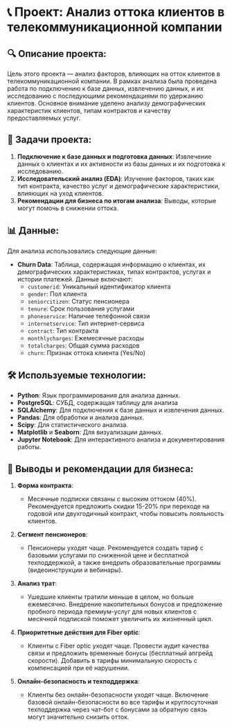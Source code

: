 # 📞 Проект: Анализ оттока клиентов в телекоммуникационной компании

## 🔍 Описание проекта:

Цель этого проекта — анализ факторов, влияющих на отток клиентов в телекоммуникационной компании. В рамках анализа была проведена работа по подключению к базе данных, извлечению данных, и их исследованию с последующими рекомендациями по удержанию клиентов. Основное внимание уделено анализу демографических характеристик клиентов, типам контрактов и качеству предоставляемых услуг.

## 🎯 Задачи проекта:

1. **Подключение к базе данных и подготовка данных**: Извлечение данных о клиентах и их активности из базы данных и их подготовка к исследованию.
2. **Исследовательский анализ (EDA)**: Изучение факторов, таких как тип контракта, качество услуг и демографические характеристики, влияющих на уход клиентов.
3. **Рекомендации для бизнеса по итогам анализа**: Выводы, которые могут помочь в снижении оттока.

## 📊 Данные:

Для анализа использовались следующие данные:

- **Churn Data**: Таблица, содержащая информацию о клиентах, их демографических характеристиках, типах контрактов, услугах и истории платежей. Данные включают:
  - `customerid`: Уникальный идентификатор клиента
  - `gender`: Пол клиента
  - `seniorcitizen`: Статус пенсионера
  - `tenure`: Срок пользования услугами
  - `phoneservice`: Наличие телефонной связи
  - `internetservice`: Тип интернет-сервиса
  - `contract`: Тип контракта
  - `monthlycharges`: Ежемесячные расходы
  - `totalcharges`: Общая сумма расходов
  - `churn`: Признак оттока клиента (Yes/No)

## 🛠️ Используемые технологии:

- **Python**: Язык программирования для анализа данных.
- **PostgreSQL**: СУБД, содержащая таблицу для анализа
- **SQLAlchemy**: Для подключения к базе данных и извлечения данных.
- **Pandas**: Для обработки и анализа данных.
- **Scipy**: Для статистического анализа.
- **Matplotlib** и **Seaborn**: Для визуализации данных.
- **Jupyter Notebook**: Для интерактивного анализа и документирования работы.

## 📌 Выводы и рекомендации для бизнеса:

1. **Форма контракта**: 
   - Месячные подписки связаны с высоким оттоком (40%). Рекомендуется предложить скидки 15-20% при переходе на годовой или двухгодичный контракт, чтобы повысить лояльность клиентов.

2. **Сегмент пенсионеров**: 
   - Пенсионеры уходят чаще. Рекомендуется создать тариф с базовыми услугами по сниженной цене и бесплатной техподдержкой, а также внедрить образовательные программы (видеоинструкции и вебинары).

3. **Анализ трат**: 
   - Ушедшие клиенты тратили меньше в целом, но больше ежемесячно. Внедрение накопительных бонусов и предложение пробного периода премиум-услуг для новых клиентов с месячной подпиской поможет увеличить их жизненный цикл.

4. **Приоритетные действия для Fiber optic**: 
   - Клиенты с Fiber optic уходят чаще. Провести аудит качества связи и предложить временные бонусы (бесплатный апгрейд скорости). Добавить в тарифы минимальную скорость с компенсацией при её нарушении.

5. **Онлайн-безопасность и техподдержка**: 
   - Клиенты без онлайн-безопасности уходят чаще. Включение базовой онлайн-безопасности во все тарифы и круглосуточная техподдержка через чат-бот с бонусами за обратную связь могут значительно снизить отток.

